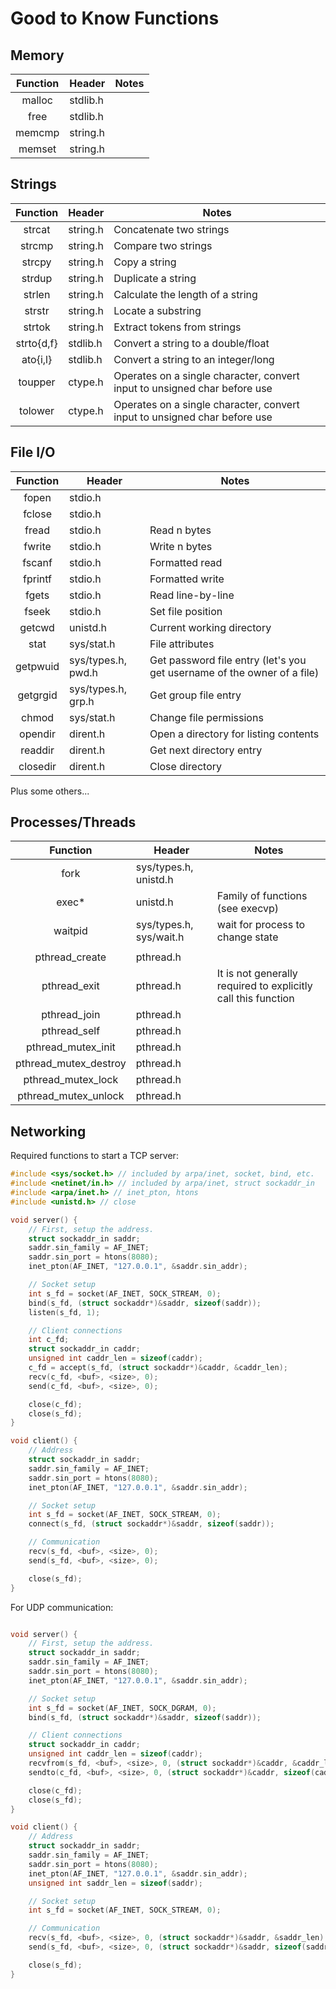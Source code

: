 # Good to Know Functions

## Memory

|Function|Header|Notes|
|:------:|------|-----|
|malloc|stdlib.h||
|free|stdlib.h||
|memcmp|string.h||
|memset|string.h||

## Strings

|Function|Header|Notes|
|:------:|------|-----|
|strcat|string.h|Concatenate two strings|
|strcmp|string.h|Compare two strings|
|strcpy|string.h|Copy a string|
|strdup|string.h|Duplicate a string|
|strlen|string.h|Calculate the length of a string|
|strstr|string.h|Locate a substring|
|strtok|string.h|Extract tokens from strings|
|strto{d,f}|stdlib.h|Convert a string to a double/float|
|ato{i,l}|stdlib.h|Convert a string to an integer/long|
|toupper|ctype.h|Operates on a single character, convert input to unsigned char before use|
|tolower|ctype.h|Operates on a single character, convert input to unsigned char before use|

## File I/O

|Function|Header|Notes|
|:------:|------|-----|
|fopen|stdio.h||
|fclose|stdio.h||
|fread|stdio.h|Read n bytes|
|fwrite|stdio.h|Write n bytes|
|fscanf|stdio.h|Formatted read|
|fprintf|stdio.h|Formatted write|
|fgets|stdio.h|Read line-by-line|
|fseek|stdio.h|Set file position|
|getcwd|unistd.h|Current working directory|
|stat|sys/stat.h|File attributes|
|getpwuid|sys/types.h, pwd.h|Get password file entry (let's you get username of the owner of a file)|
|getgrgid|sys/types.h, grp.h|Get group file entry|
|chmod|sys/stat.h|Change file permissions|
|opendir|dirent.h|Open a directory for listing contents|
|readdir|dirent.h|Get next directory entry|
|closedir|dirent.h|Close directory|

Plus some others...

## Processes/Threads

|Function|Header|Notes|
|:------:|------|-----|
|fork|sys/types.h, unistd.h||
|exec\*|unistd.h|Family of functions (see execvp)|
|waitpid|sys/types.h, sys/wait.h|wait for process to change state|
||||
|pthread\_create|pthread.h||
|pthread\_exit|pthread.h|It is not generally required to explicitly call this function|
|pthread\_join|pthread.h||
|pthread\_self|pthread.h||
|pthread\_mutex\_init|pthread.h||
|pthread\_mutex\_destroy|pthread.h||
|pthread\_mutex\_lock|pthread.h||
|pthread\_mutex\_unlock|pthread.h||

## Networking

Required functions to start a TCP server:
```c
#include <sys/socket.h> // included by arpa/inet, socket, bind, etc.
#include <netinet/in.h> // included by arpa/inet, struct sockaddr_in
#include <arpa/inet.h> // inet_pton, htons
#include <unistd.h> // close

void server() {
    // First, setup the address.
    struct sockaddr_in saddr;
    saddr.sin_family = AF_INET;
    saddr.sin_port = htons(8080);
    inet_pton(AF_INET, "127.0.0.1", &saddr.sin_addr);

    // Socket setup
    int s_fd = socket(AF_INET, SOCK_STREAM, 0);
    bind(s_fd, (struct sockaddr*)&saddr, sizeof(saddr));
    listen(s_fd, 1);

    // Client connections
    int c_fd;
    struct sockaddr_in caddr;
    unsigned int caddr_len = sizeof(caddr);
    c_fd = accept(s_fd, (struct sockaddr*)&caddr, &caddr_len);
    recv(c_fd, <buf>, <size>, 0);
    send(c_fd, <buf>, <size>, 0);

    close(c_fd);
    close(s_fd);
}

void client() {
    // Address
    struct sockaddr_in saddr;
    saddr.sin_family = AF_INET;
    saddr.sin_port = htons(8080);
    inet_pton(AF_INET, "127.0.0.1", &saddr.sin_addr);

    // Socket setup
    int s_fd = socket(AF_INET, SOCK_STREAM, 0);
    connect(s_fd, (struct sockaddr*)&saddr, sizeof(saddr));

    // Communication
    recv(s_fd, <buf>, <size>, 0);
    send(s_fd, <buf>, <size>, 0);

    close(s_fd);
}
```

For UDP communication:
```c

void server() {
    // First, setup the address.
    struct sockaddr_in saddr;
    saddr.sin_family = AF_INET;
    saddr.sin_port = htons(8080);
    inet_pton(AF_INET, "127.0.0.1", &saddr.sin_addr);

    // Socket setup
    int s_fd = socket(AF_INET, SOCK_DGRAM, 0);
    bind(s_fd, (struct sockaddr*)&saddr, sizeof(saddr));

    // Client connections
    struct sockaddr_in caddr;
    unsigned int caddr_len = sizeof(caddr);
    recvfrom(s_fd, <buf>, <size>, 0, (struct sockaddr*)&caddr, &caddr_len);
    sendto(c_fd, <buf>, <size>, 0, (struct sockaddr*)&caddr, sizeof(caddr));

    close(c_fd);
    close(s_fd);
}

void client() {
    // Address
    struct sockaddr_in saddr;
    saddr.sin_family = AF_INET;
    saddr.sin_port = htons(8080);
    inet_pton(AF_INET, "127.0.0.1", &saddr.sin_addr);
    unsigned int saddr_len = sizeof(saddr);

    // Socket setup
    int s_fd = socket(AF_INET, SOCK_STREAM, 0);

    // Communication
    recv(s_fd, <buf>, <size>, 0, (struct sockaddr*)&saddr, &saddr_len);
    send(s_fd, <buf>, <size>, 0, (struct sockaddr*)&saddr, sizeof(saddr));

    close(s_fd);
}
```
